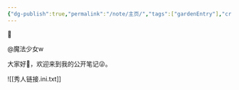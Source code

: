 ```yaml
---
{"dg-publish":true,"permalink":"/note/主页/","tags":["gardenEntry"],"created":"2024-03-29T14:34:56.008+08:00","updated":"2024-03-29T21:08:04.436+08:00"}
---
```


🌲

@魔法少女w

大家好👋，欢迎来到我的公开笔记😜。

![[秀人链接.ini.txt]]